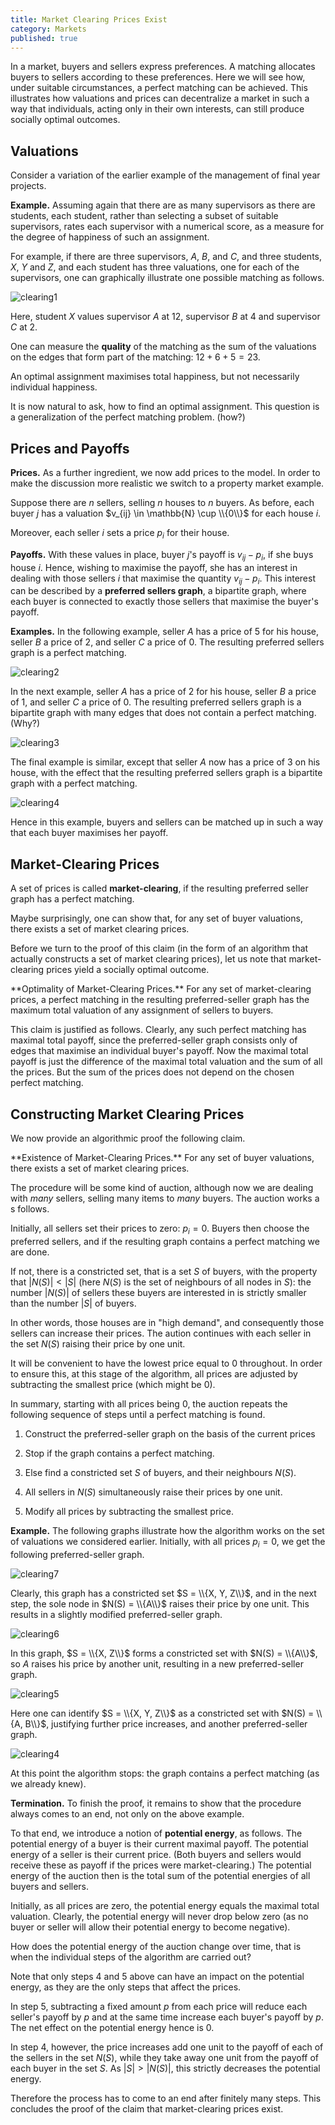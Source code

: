 ```yaml
---
title: Market Clearing Prices Exist
category: Markets
published: true
---
```


In a market, buyers and sellers express preferences.
A  matching allocates buyers to sellers according to these preferences.
Here we will see how, under suitable circumstances,
a perfect matching can be achieved.  This illustrates how
valuations and prices can decentralize a market in such a way
that individuals, acting only in their own interests, can still
produce socially optimal outcomes.

## Valuations

Consider a variation of the earlier example of
the management of final year projects.

**Example.**  Assuming again that there are  as many supervisors as there are students,
each student, rather than selecting a subset of suitable supervisors,
rates each supervisor with a numerical score, as a measure for
the degree of happiness of such an assignment.

For example, if there are three supervisors, $A$, $B$, and $C$,
and three students, $X$, $Y$ and $Z$, and each student
has three valuations, one for each of the supervisors,
one can graphically illustrate one possible matching as follows.

![clearing1]

Here, student $X$ values supervisor $A$ at $12$, supervisor $B$ at $4$
and supervisor $C$ at $2$.

One can measure the **quality** of the matching
as the sum of the valuations on the edges that
form part of the matching: $12 + 6 + 5 = 23$.

An optimal assignment maximises total happiness, but
not necessarily individual happiness.

It is now natural to ask, how to find an optimal assignment.
This question is a generalization of the perfect matching problem.
(how?)

## Prices and Payoffs

**Prices.**
As a further ingredient, we now add prices to the model.
In order to make the discussion more realistic we switch
to a property market example.

Suppose there are $n$ sellers, selling $n$ houses to $n$ buyers.
As before, each buyer $j$  has a valuation $v_{ij} \in \mathbb{N} \cup \\{0\\}$
for each house $i$.

Moreover, each seller $i$ sets a price $p_i$ for their house.

**Payoffs.**
With these values in place, buyer $j$'s payoff is
$v_{ij} - p_i$, if she buys house $i$.
Hence, wishing to  maximise the payoff, she has an interest in dealing
with those sellers $i$
that maximise the quantity
$v_{ij} - p_i$.  This interest can
be described by a **preferred sellers graph**,
a bipartite graph, where each buyer is connected to
exactly those sellers that maximise the buyer's payoff.

**Examples.** In the following example,
seller $A$ has a price of $5$ for his house,
seller $B$ a price of $2$, and seller $C$ a
price of $0$.
The resulting preferred sellers graph is a
perfect matching.

![clearing2]

In the next example,
seller $A$ has a price of $2$ for his house,
seller $B$ a price of $1$, and seller $C$ a
price of $0$.
The resulting preferred sellers graph is a
bipartite graph with many edges that does not
contain a
perfect matching. (Why?)

![clearing3]

The final example is similar,
except that seller $A$ now has a price of
$3$ on his house, with the
effect that the resulting
preferred sellers graph is a
bipartite graph with a
perfect matching.

![clearing4]

Hence in this example, buyers and
sellers can be matched up in
such a way that each buyer maximises her
payoff.

## Market-Clearing Prices

A set of prices is called **market-clearing**, if the resulting
preferred seller graph has a perfect matching.

Maybe surprisingly, one can show that, for
any set of buyer valuations,
there exists a set of market clearing prices.

Before we turn to the proof of this claim
(in the form of an algorithm that actually constructs
a set of market clearing prices),
let us note that market-clearing prices
yield a socially optimal outcome.

<div class="note" markdown="1">
**Optimality of Market-Clearing Prices.** For any set of market-clearing
prices, a perfect matching in the resulting preferred-seller graph
has the maximum total valuation of any assignment of sellers to buyers.
</div>

This claim is justified as follows.  Clearly, any such perfect matching
has maximal total payoff, since the preferred-seller graph consists
only of edges that maximise an individual buyer's payoff.
Now the maximal total payoff is
just the difference of the
maximal total valuation
and the sum of all the prices.
But the sum of the prices does not depend on the
chosen perfect matching.

## Constructing Market Clearing Prices

We now provide an algorithmic proof the following claim.

<div class="note" markdown="1">
**Existence of Market-Clearing Prices.** For
any set of buyer valuations,
there exists a set of market clearing prices.
</div>

The procedure will be some kind of auction,
although now we are dealing with _many_ sellers, selling many items to _many_ buyers.
The auction works a s follows.

Initially, all sellers set their prices to zero: $p_i = 0$.
Buyers then choose the preferred sellers, and if the resulting
graph contains a perfect matching we are done.

If not, there is a constricted set, that is a set $S$ of buyers, with
the property that $|N(S)| < |S|$ (here $N(S)$ is the set of neighbours
of all nodes in $S$): the number $|N(S)|$ of sellers these buyers are
interested in is strictly smaller than the number $|S|$ of buyers.

In other words, those houses are in "high demand",
and consequently those sellers can increase their prices.
The aution continues with each seller in the set $N(S)$
raising their price by one unit.

It will be convenient to have the lowest price equal to $0$
throughout.  In order to ensure this, at this stage
of the algorithm, all prices are adjusted  by subtracting
the smallest price (which might be $0$).

In summary,
starting with all prices being $0$,
the auction repeats the following sequence of steps
until a perfect matching is found.

1. Construct the preferred-seller graph on the
basis of the current prices

2. Stop if the graph contains a perfect matching.

3. Else find a constricted set $S$ of buyers, and their neighbours
$N(S)$.

4. All sellers in $N(S)$ simultaneously raise their prices by one
unit.

5. Modify all prices by subtracting the smallest price.

**Example.** The following graphs illustrate how the
algorithm works on the set of valuations we considered earlier.
Initially, with all prices $p_i = 0$, we get the following
preferred-seller graph.

![clearing7]

Clearly, this graph has a constricted set $S = \\{X, Y, Z\\}$,
and in the next step, the sole node in $N(S) = \\{A\\}$ raises
their price by one unit.  This results in a slightly modified
preferred-seller graph.

![clearing6]

In this graph, $S = \\{X, Z\\}$ forms a constricted
set with $N(S) = \\{A\\}$, so $A$ raises his price
by another unit, resulting in a new
preferred-seller graph.

![clearing5]

Here one can identify $S = \\{X, Y, Z\\}$ as
a constricted set with $N(S) = \\{A, B\\}$,
justifying further price increases,
and another
preferred-seller graph.

![clearing4]

At this point the algorithm stops:
the graph contains a perfect matching
(as we already knew).

**Termination.** To finish the proof, it remains to show that the procedure always comes to
an end, not only on the above example.

To that end, we introduce a notion of **potential energy**, as follows.
The potential energy of a buyer is their current maximal payoff.
The potential energy of a seller is their current price.
(Both buyers and sellers would receive these as payoff
if the prices were market-clearing.)
The potential energy of the auction then is the total
sum of the potential energies of all buyers and sellers.

Initially, as all prices are zero, the potential energy
equals the maximal total valuation.  Clearly, the potential
energy will never drop below zero
(as no buyer or seller will allow their potential energy
to become negative).

How does the potential energy of the auction change
over time, that is when the individual steps of
the algorithm are carried out?

Note that only steps 4 and 5 above
can have an impact on the potential energy,
as they are the only steps that affect the prices.

In step 5, subtracting a fixed amount $p$ from each price
will reduce each seller's payoff by $p$
and at the same time increase each buyer's payoff by $p$.
The net effect on the potential energy hence is $0$.

In step 4, however, the price increases add one unit to the payoff of
each of the sellers in the set $N(S)$, while they take away one unit
from the payoff of each buyer in the set $S$.  As $|S| > |N(S)|$, this
strictly decreases the potential energy.

Therefore the process has to come to an end after finitely many steps.
This concludes the proof of the claim that market-clearing prices exist.


[clearing1]: /images/clearing1.png
[clearing2]: /images/clearing2.png
[clearing3]: /images/clearing3.png
[clearing4]: /images/clearing4.png
[clearing5]: /images/clearing5.png
[clearing6]: /images/clearing6.png
[clearing7]: /images/clearing7.png
